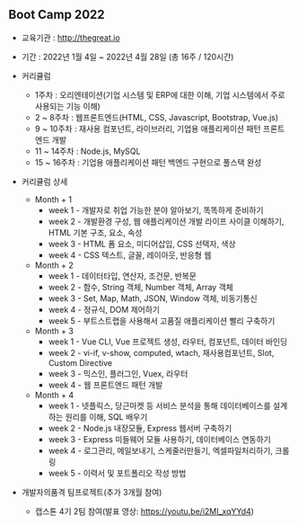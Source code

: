 ## Boot Camp 2022

+ 교육기관 : http://thegreat.io

+ 기간 : 2022년 1월 4일 ~ 2022년 4월 28일 (총 16주 / 120시간)

+ 커리큘럼
  + 1주차 : 오리엔테이션(기업 시스템 및 ERP에 대한 이해, 기업 시스템에서 주로 사용되는 기능 이해)
  + 2 ~ 8주차 : 웹프론트엔드(HTML, CSS, Javascript, Bootstrap, Vue.js)
  + 9 ~ 10주차 : 재사용 컴포넌트, 라이브러리, 기업용 애플리케이션 패턴 프론트엔드 개발
  + 11 ~ 14주차 : Node.js, MySQL
  + 15 ~ 16주차 : 기업용 애플리케이션 패턴 백엔드 구현으로 풀스택 완성

+ 커리큘럼 상세
  + Month + 1
    + week 1 - 개발자로 취업 가능한 분야 알아보기, 똑똑하게 준비하기
    + week 2 - 개발환경 구성, 웹 애플리케이션 개발 라이프 사이클 이해하기, HTML 기본 구조, 요소, 속성
    + week 3 - HTML 폼 요소, 미디어삽입, CSS 선택자, 색상
    + week 4 - CSS 텍스트, 글꼴, 레이아웃, 반응형 웹
  + Month + 2
    + week 1 - 데이터타입, 연산자, 조건문, 반복문
    + week 2 - 함수, String 객체, Number 객체, Array 객체
    + week 3 - Set, Map, Math, JSON, Window 객체, 비동기통신
    + week 4 - 정규식, DOM 제어하기
    + week 5 - 부트스트랩을 사용해서 고품질 애플리케이션 빨리 구축하기
  + Month + 3
    + week 1 - Vue CLI, Vue 프로젝트 생성, 라우터, 컴포넌트, 데이터 바인딩
    + week 2 - vi-if, v-show, computed, wtach, 재사용컴포넌트, Slot, Custom Directive
    + week 3 - 믹스인, 플러그인, Vuex, 라우터
    + week 4 - 웹 프론트엔드 패턴 개발
  + Month + 4
    + week 1 - 넷플릭스, 당근마켓 등 서비스 분석을 통해 데이터베이스를 설계하는 원리를 이해, SQL 배우기
    + week 2 - Node.js 내장모듈, Express 웹서버 구축하기
    + week 3 - Express 미들웨어 모듈 사용하기, 데이터베이스 연동하기
    + week 4 - 로그관리, 메일보내기, 스케줄러만들기, 엑셀파일처리하기, 크롤링
    + week 5 - 이력서 및 포트폴리오 작성 방법
     
+ 개발자의품격 팀프로젝트(추가 3개월 참여)
    + 캡스톤 4기 2팀 참여(발표 영상: https://youtu.be/i2MI_xqYYd4)
